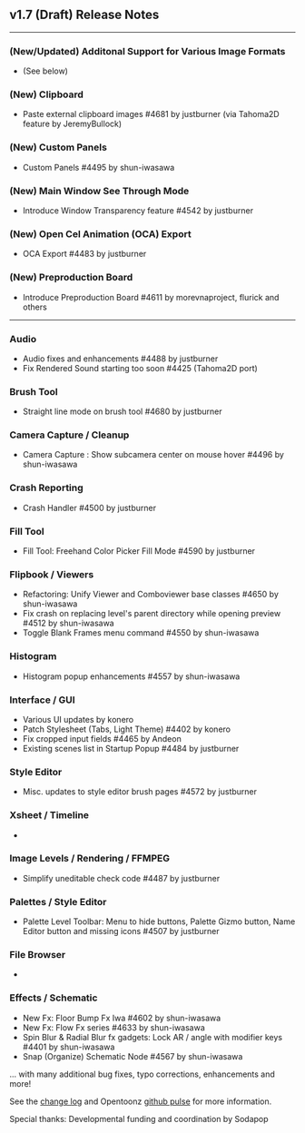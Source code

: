 ## v1.7 (Draft) Release Notes 
-----
### (New/Updated) Additonal Support for Various Image Formats
- (See below)
### (New) Clipboard
- Paste external clipboard images #4681 by justburner (via Tahoma2D feature by JeremyBullock)
### (New) Custom Panels
- Custom Panels #4495 by shun-iwasawa 
### (New) Main Window See Through Mode 
- Introduce Window Transparency feature #4542 by justburner 
### (New) Open Cel Animation (OCA) Export
- OCA Export #4483 by justburner
### (New) Preproduction Board 
- Introduce Preproduction Board #4611 by morevnaproject, flurick and others 
-----
### Audio
- Audio fixes and enhancements #4488 by justburner
- Fix Rendered Sound starting too soon #4425 (Tahoma2D port)
### Brush Tool
- Straight line mode on brush tool #4680 by justburner
### Camera Capture / Cleanup
- Camera Capture : Show subcamera center on mouse hover #4496 by shun-iwasawa
### Crash Reporting
- Crash Handler #4500 by justburner
### Fill Tool
- Fill Tool: Freehand Color Picker Fill Mode #4590 by justburner
### Flipbook / Viewers
- Refactoring: Unify Viewer and Comboviewer base classes #4650 by shun-iwasawa 
- Fix crash on replacing level's parent directory while opening preview #4512 by shun-iwasawa
- Toggle Blank Frames menu command #4550 by shun-iwasawa 
### Histogram
- Histogram popup enhancements #4557 by shun-iwasawa
### Interface / GUI
- Various UI updates by konero
- Patch Stylesheet (Tabs, Light Theme) #4402 by konero 
- Fix cropped input fields #4465 by Andeon
- Existing scenes list in Startup Popup #4484 by justburner
### Style Editor
- Misc. updates to style editor brush pages #4572 by justburner
### Xsheet / Timeline
- 
### Image Levels / Rendering / FFMPEG
- Simplify uneditable check code #4487 by justburner 
### Palettes / Style Editor
- Palette Level Toolbar: Menu to hide buttons, Palette Gizmo button, Name Editor button and missing icons #4507 by justburner 
### File Browser
-
### Effects / Schematic
- New Fx: Floor Bump Fx Iwa #4602 by shun-iwasawa 
- New Fx: Flow Fx series #4633 by shun-iwasawa 
- Spin Blur & Radial Blur fx gadgets: Lock AR / angle with modifier keys #4401 by shun-iwasawa 
- Snap (Organize) Schematic Node #4567 by shun-iwasawa

... with many additional bug fixes, typo corrections, enhancements and more!

See the [change log]() and Opentoonz [github pulse](https://github.com/opentoonz/opentoonz/pulse) for more information.

Special thanks:  Developmental funding and coordination by Sodapop
